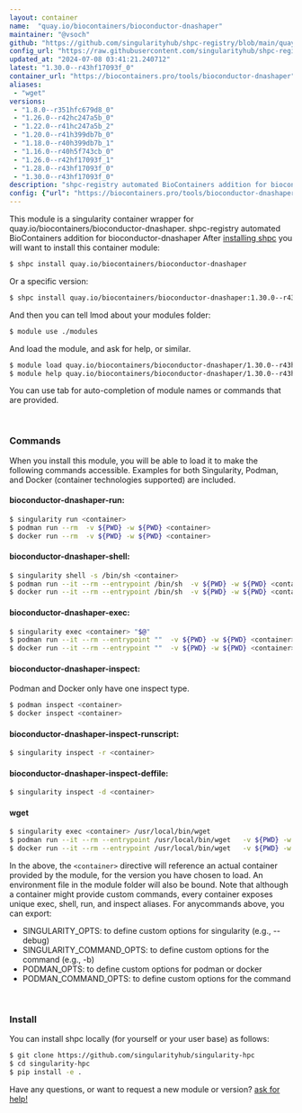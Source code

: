 ```yaml
---
layout: container
name:  "quay.io/biocontainers/bioconductor-dnashaper"
maintainer: "@vsoch"
github: "https://github.com/singularityhub/shpc-registry/blob/main/quay.io/biocontainers/bioconductor-dnashaper/container.yaml"
config_url: "https://raw.githubusercontent.com/singularityhub/shpc-registry/main/quay.io/biocontainers/bioconductor-dnashaper/container.yaml"
updated_at: "2024-07-08 03:41:21.240712"
latest: "1.30.0--r43hf17093f_0"
container_url: "https://biocontainers.pro/tools/bioconductor-dnashaper"
aliases:
 - "wget"
versions:
 - "1.8.0--r351hfc679d8_0"
 - "1.26.0--r42hc247a5b_0"
 - "1.22.0--r41hc247a5b_2"
 - "1.20.0--r41h399db7b_0"
 - "1.18.0--r40h399db7b_1"
 - "1.16.0--r40h5f743cb_0"
 - "1.26.0--r42hf17093f_1"
 - "1.28.0--r43hf17093f_0"
 - "1.30.0--r43hf17093f_0"
description: "shpc-registry automated BioContainers addition for bioconductor-dnashaper"
config: {"url": "https://biocontainers.pro/tools/bioconductor-dnashaper", "maintainer": "@vsoch", "description": "shpc-registry automated BioContainers addition for bioconductor-dnashaper", "latest": {"1.30.0--r43hf17093f_0": "sha256:9d2a3f28d23f3d2176e3cd8a06f67e522f46954be853435474010217c4636fe1"}, "tags": {"1.8.0--r351hfc679d8_0": "sha256:ce797282afc1a6d1f99ec0f0bc8cdbee47126c958e8ef8c1dc031b070200a897", "1.26.0--r42hc247a5b_0": "sha256:fc4fb4be2dd75e600b22dabaf576bf01c0e6e7130d7a97ec7b53d1f10ef7a8f1", "1.22.0--r41hc247a5b_2": "sha256:b181907c79d518a07e703c17491d41489b4919d74899da630d0f21d530829fa2", "1.20.0--r41h399db7b_0": "sha256:001f81dae9656fc4bf7571d8626eb40bdeb947284b396b5db3bc8877282f99a0", "1.18.0--r40h399db7b_1": "sha256:feb4132c0fcfa0697976807d52165faba302f052d07f82c3761d9b28c06857ff", "1.16.0--r40h5f743cb_0": "sha256:3f38cb66fb6a0a5d6a18a41c968c15be6b6c18d56dd7fdf4ec8dfc1bf3e5f7bb", "1.26.0--r42hf17093f_1": "sha256:ff76f1b7a1cacf976a9b914bc90fe361e65b1c41254c92f8f0204f7aa41a245b", "1.28.0--r43hf17093f_0": "sha256:53bc1519be67e4dc1857b5196dda4ac34db7ed752d6f43570f4b95e982fd472e", "1.30.0--r43hf17093f_0": "sha256:9d2a3f28d23f3d2176e3cd8a06f67e522f46954be853435474010217c4636fe1"}, "docker": "quay.io/biocontainers/bioconductor-dnashaper", "aliases": {"wget": "/usr/local/bin/wget"}}
---
```


This module is a singularity container wrapper for quay.io/biocontainers/bioconductor-dnashaper.
shpc-registry automated BioContainers addition for bioconductor-dnashaper
After [installing shpc](#install) you will want to install this container module:


```bash
$ shpc install quay.io/biocontainers/bioconductor-dnashaper
```

Or a specific version:

```bash
$ shpc install quay.io/biocontainers/bioconductor-dnashaper:1.30.0--r43hf17093f_0
```

And then you can tell lmod about your modules folder:

```bash
$ module use ./modules
```

And load the module, and ask for help, or similar.

```bash
$ module load quay.io/biocontainers/bioconductor-dnashaper/1.30.0--r43hf17093f_0
$ module help quay.io/biocontainers/bioconductor-dnashaper/1.30.0--r43hf17093f_0
```

You can use tab for auto-completion of module names or commands that are provided.

<br>

### Commands

When you install this module, you will be able to load it to make the following commands accessible.
Examples for both Singularity, Podman, and Docker (container technologies supported) are included.

#### bioconductor-dnashaper-run:

```bash
$ singularity run <container>
$ podman run --rm  -v ${PWD} -w ${PWD} <container>
$ docker run --rm  -v ${PWD} -w ${PWD} <container>
```

#### bioconductor-dnashaper-shell:

```bash
$ singularity shell -s /bin/sh <container>
$ podman run --it --rm --entrypoint /bin/sh  -v ${PWD} -w ${PWD} <container>
$ docker run --it --rm --entrypoint /bin/sh  -v ${PWD} -w ${PWD} <container>
```

#### bioconductor-dnashaper-exec:

```bash
$ singularity exec <container> "$@"
$ podman run --it --rm --entrypoint ""  -v ${PWD} -w ${PWD} <container> "$@"
$ docker run --it --rm --entrypoint ""  -v ${PWD} -w ${PWD} <container> "$@"
```

#### bioconductor-dnashaper-inspect:

Podman and Docker only have one inspect type.

```bash
$ podman inspect <container>
$ docker inspect <container>
```

#### bioconductor-dnashaper-inspect-runscript:

```bash
$ singularity inspect -r <container>
```

#### bioconductor-dnashaper-inspect-deffile:

```bash
$ singularity inspect -d <container>
```


#### wget

```bash
$ singularity exec <container> /usr/local/bin/wget
$ podman run --it --rm --entrypoint /usr/local/bin/wget   -v ${PWD} -w ${PWD} <container> -c " $@"
$ docker run --it --rm --entrypoint /usr/local/bin/wget   -v ${PWD} -w ${PWD} <container> -c " $@"
```



In the above, the `<container>` directive will reference an actual container provided
by the module, for the version you have chosen to load. An environment file in the
module folder will also be bound. Note that although a container
might provide custom commands, every container exposes unique exec, shell, run, and
inspect aliases. For anycommands above, you can export:

 - SINGULARITY_OPTS: to define custom options for singularity (e.g., --debug)
 - SINGULARITY_COMMAND_OPTS: to define custom options for the command (e.g., -b)
 - PODMAN_OPTS: to define custom options for podman or docker
 - PODMAN_COMMAND_OPTS: to define custom options for the command

<br>

### Install

You can install shpc locally (for yourself or your user base) as follows:

```bash
$ git clone https://github.com/singularityhub/singularity-hpc
$ cd singularity-hpc
$ pip install -e .
```

Have any questions, or want to request a new module or version? [ask for help!](https://github.com/singularityhub/singularity-hpc/issues)